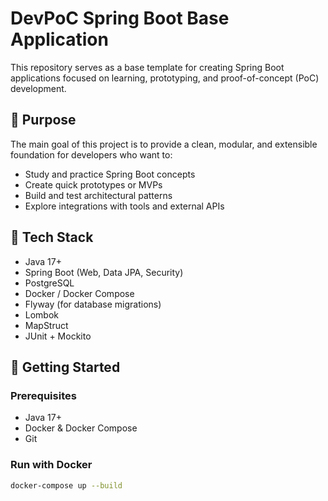 # DevPoC Spring Boot Base Application

This repository serves as a base template for creating Spring Boot applications focused on learning, prototyping, and proof-of-concept (PoC) development.

## 📌 Purpose

The main goal of this project is to provide a clean, modular, and extensible foundation for developers who want to:

- Study and practice Spring Boot concepts
- Create quick prototypes or MVPs
- Build and test architectural patterns
- Explore integrations with tools and external APIs

## 🧱 Tech Stack

- Java 17+
- Spring Boot (Web, Data JPA, Security)
- PostgreSQL
- Docker / Docker Compose
- Flyway (for database migrations)
- Lombok
- MapStruct
- JUnit + Mockito

## 🚀 Getting Started

### Prerequisites

- Java 17+
- Docker & Docker Compose
- Git

### Run with Docker

```bash
docker-compose up --build
